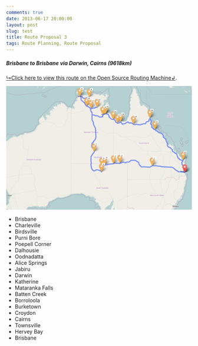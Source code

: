 ```yaml
---
comments: true
date: 2013-06-17 20:00:00
layout: post
slug: test
title: Route Proposal 3
tags: Route Planning, Route Proposal
---
```


##### Brisbane to Brisbane via Darwin, Cairns (9618km)

[↳Click here to view this route on the Open Source Routing Machine↲](http://osrm.at/3FG).

[![Brisbane to Brisbane via Oodnadatta, Darwin, Cairns (9618km)](/images/routes/route-3.png "Brisbane to Brisbane via Darwin, Cairns (9618km)")](http://osrm.at/3xr)

* Brisbane
* Charleville
* Birdsville
* Purni Bore
* Poepell Corner
* Dalhousie
* Oodnadatta
* Alice Springs
* Jabiru
* Darwin
* Katherine
* Mataranka Falls
* Batten Creek
* Borroloola
* Burketown
* Croydon
* Cairns
* Townsville
* Hervey Bay
* Brisbane
